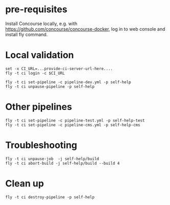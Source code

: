 # pre-requisites

Install Concourse locally, e.g. with https://github.com/concourse/concourse-docker, 
log in to web console and install fly command.

# Local validation

    set -x CI_URL=...provide-ci-server-url-here....
    fly -t ci login -c $CI_URL

    fly -t ci set-pipeline -c pipeline-dev.yml -p self-help
    fly -t ci unpause-pipeline -p self-help

# Other pipelines

    fly -t ci set-pipeline -c pipeline-test.yml -p self-help-test
    fly -t ci set-pipeline -c pipeline-cms.yml -p self-help-cms

# Troubleshooting

    fly -t ci unpause-job  -j self-help/build 
    fly -t ci abort-build -j self-help/build --build 4 

# Clean up

    fly -t ci destroy-pipeline -p self-help
    